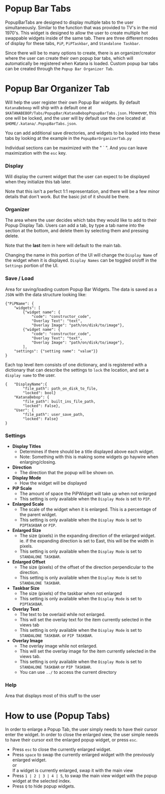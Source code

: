 # Popup Bar Tabs
PopupBarTabs are designed to display multiple tabs to the user simultaneously.
Similar to the function that was provided to TV's in the mid 1970's.  This widget is
designed to allow the user to create multiple hot swappable widgets inside of the same
tab. There are three different modes of display for these tabs, `PiP`, `PiPTaskbar`,
and `Standalone Taskbar`.  

Since there will be to many options to create, there is an organizer/creator where the user
can create their own popup bar tabs, which will automatically be registered when Katana
is loaded.  Custom popup bar tabs can be created through the `Popup Bar Organizer Tab`.



# Popup Bar Organizer Tab
Will help the user register their own Popup Bar widgets.  By default `KatanaBebeop` will
ship with a default one at `$KATANABEBOP/Tabs/PopupBar/KatanaBebopPopupBarTabs.json`.  However,
this one will be locked, and the user will by default use the one located at 
`$HOME/.katana/.PopupBarTabs.json`.

You can add additional save directories, and widgets to be loaded into these tabs by looking
at the example in the `PopupBarOrganizerTab.py`

Individual sections can be maximized with the " \` ".  And you can leave maximization with the
`esc` key.

### Display
Will display the current widget that the user can expect to be displayed when they
initialize this tab later.

Note that this isn't a perfect 1:1 representation, and there will be a few minor details
that don't work.  But the basic jist of it should be there.

### Organizer
The area where the user decides which tabs they would like to add to their Popup Display
Tab.  Users can add a tab, by type a tab name into the section at the bottom, and delete
them by selecting them and pressing delete.

Note that the **last** item in here will default to the main tab.

Changing the name in this portion of the UI will change the `Display Name` of the widget
when it is displayed.  `Display Names` can be toggled on/off in the `Settings` portion of the UI.

### Save / Load
Area for saving/loading custom Popup Bar Widgets.  The data is saved as a `JSON` with
the data structure looking like:

    {"PiPName": {
        "widgets": [
            {"widget name": {
                "code": "constructor_code",
                "Overlay Text": "text",
                "Overlay Image": "path/on/disk/to/image"},
            {"widget name": {
                "code": "constructor_code",
                "Overlay Text": "text",
                "Overlay Image": "path/on/disk/to/image"},
            ],
        "settings": {"setting name": "value"}}
    }

Each top level item consists of one dictionary, and is registered with a dictionary
that can describe the settings to `lock` the location, and set a `display name` to the user.

    {   "DisplayName":{
            "file_path": path_on_disk_to_file,
            "locked": bool}
        "KatanaBebop": {
            "file_path": built_ins_file_path,
            "locked": False},
        "User": {
            "file_path": user_save_path,
            "locked": False}
    }

### Settings
- **Display Titles <br />**
    - Determines if there should be a title displayed above each widget.
    - Note: Something with this is making some widgets go haywire when enlarging/closing.
- **Direction <br />**
    - The direction that the popup will be shown on.
- **Display Mode <br />**
    - How the widget will be displayed
- **PiP Scale <br />**
    - The amount of space the PiPWidget will take up when not enlarged
    - This setting is only available when the `Display Mode` is set to `PIP`.
- **Enlarged Scale <br />**
    - The scale of the widget when it is enlarged.  This is a percentage of the parent
    widget.
    - This setting is only available when the `Display Mode` is set to 
    `PIPTASKBAR` or `PIP`.
- **Enlarged Size <br />**
    - The size (pixels) in the expanding direction of the enlarged widget.
    ie. if the expanding direction is set to East, this will be the width in pixels.
    - This setting is only available when the `Display Mode` is set to `STANDALONE TASKBAR`.
- **Enlarged Offset <br />**
    - The size (pixels) of the offset of the direction perpendicular to the direction.
    - This setting is only available when the `Display Mode` is set to `STANDALONE TASKBAR`.
- **Taskbar Size <br />**
    - The size (pixels) of the taskbar when not enlarged
    - This setting is only available when the `Display Mode` is set to `PIPTASKBAR`.
- **Overlay Text <br />**
    - The text to be overlaid while not enlarged.
    - This will set the overlay text for the item currently selected in the views tab 
    - This setting is only available when the `Display Mode` is set to `STANDALONE TASKBAR`.
        or `PIP TASKBAR`.
- **Overlay Image <br />**
    - The overlay image while not enlarged.
    - This will set the overlay image for the item currently selected in the views tab.
    - This setting is only available when the `Display Mode` is set to `STANDALONE TASKBAR`
       or `PIP TASKBAR`.
    - You can use `../` to access the current directory

### Help
Area that displays most of this stuff to the user

# How to use (Popup Tabs)
In order to enlarge a Popup Tab, the user simply needs to have their cursor enter the
widget.  In order to close the enlarged view, the user simple needs to have their cursor
exit the enlarged popup widget, or press `esc`.

- Press `esc` to close the currently enlarged widget.
- Press `space` to swap the currently enlarged widget with the previously enlarged widget.
    <br /> or <br />
    If a widget is currently enlarged, swap it with the main view
- Press `1 | 2 | 3 | 4 | 5`, to swap the main view widget with the popup widget at the
  selected index.
- Press `Q` to hide popup widgets.
